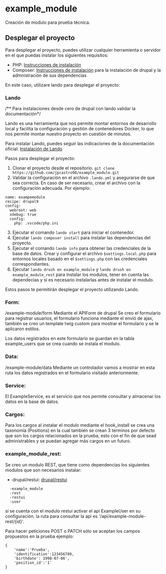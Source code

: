 
# example_module
Creación de modulo para prueba técnica.

## Desplegar el proyecto

Para desplegar el proyecto, puedes utilizar cualquier herramienta o servidor en el que puedas instalar los siguientes requisitos:

- PHP: [Instrucciones de instalación](https://www.php.net/manual/en/install.php)
- Composer: [Instrucciones de instalación](https://getcomposer.org/doc/00-intro.md#installation-linux-unix-macos) para la instalación de drupal y la admnistración de sus dependencias

En este caso, utilizare lando para desplegar el proyecto:

### Lando
/** Para instalaciones desde cero de drupal con lando validar la documentación*/

Lando es una herramienta que nos permite montar entornos de desarrollo local y facilita la configuración y gestión de contenedores Docker, lo que nos permite montar nuestro proyecto en cuestión de minutos.

Para instalar Lando, puedes seguir las indicaciones de la documentación oficial: [Instalación de Lando](https://docs.lando.dev/getting-started/installation.html)

Pasos para desplegar el proyecto:

1. Clonar el proyecto desde el repositorio.
`git clone https://github.com/jpcastro98/example_module.git`
2. Validar la configuración en el archivo `.lando.yml` y asegurarse de que sea correcta. En caso de ser necesario, crear el archivo con la configuración adecuada. Por ejemplo:
```
name: exampemodule
recipe: drupal9
config:
  webroot: web
  xdebug: true
  config:
    php: .vscode/php.ini

```

3. Ejecutar el comando `lando start` para iniciar el contenedor.
4. Ejecutar `lando composer install` para instalar las dependencias del proyecto.
5. Ejecutar el comando `lando info` para obtener las credenciales de la base de datos. Crear y configurar el archivo `$settings.local.php` para entornos locales basado en el `$settings.php` con las credenciales correspondientes.
6. Ejecutar `lando drush en example_module` y `lando drush en example_module_rest` para instalar los modulos, tener en cuenta las dependecias y si es necesario instalarlas antes de instalar el modulo.


Estos pasos te permitirán desplegar el proyecto utilizando Lando.


### Form:
/example-module/form
Mediante el APIForm  de drupal Se creo el formulario para registrar usuarios, el formulario funciona mediante el envió de ajax, también se creo un template twig custom para mostrar el formulario y se le aplicaron estilos.

Los datos registrados en este formulario se guardan en la tabla example_users que se crea cuando se instala el modulo.

### Data:
/example-module/data
Mediante un controlador vamos a mostrar en esta ruta los datos registrados en el formulario visitado anteriormente.

### Service:
El ExampleService, es el servicio que nos permite consultar y almacenar los datos en la base de datos.
### Cargos:
 Para los cargos al instalar el modulo mediante el hook_install se crea una taxonomía (Positions) en la cual también se crean 3 terminos por defecto que son los cargos relacionados en la prueba, esto con el fin de que sead administrables y se puedan agregar más cargos en un futuro.

### example_module_rest:
  Se creo un modulo REST, que tiene como dependencias los siguientes modulos que son necesarios instalar:
  - drupal/restui: [drupal/restui](https://www.drupal.org/project/restui)

  ```
    -example_module
    -rest
    -restui
    -user
  ```
si se cuenta con el modulo restui activar el api ExampleUser en su configuración.
la ruta para consultar la api es '/api/example-module-rest/{id}'.

Para hacer peticiones POST o PATCH sólo se aceptan los campos propuestos en la prueba ejemplo:

```
{
    'name':'Prueba',
    'identification':123456789,
    'birthdate': 1998-07-06',
    'position_id':'1'
}
  ```






